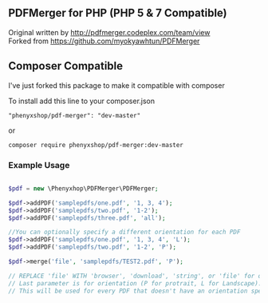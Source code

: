 ## PDFMerger for PHP (PHP 5 & 7 Compatible)

Original written by http://pdfmerger.codeplex.com/team/view<br />
Forked from https://github.com/myokyawhtun/PDFMerger

## Composer Compatible

I've just forked this package to make it compatible with composer

To install add this line to your composer.json

```"phenyxshop/pdf-merger": "dev-master"```

or

```composer require phenyxshop/pdf-merger:dev-master```

### Example Usage
```php

$pdf = new \Phenyxhop\PDFMerger\PDFMerger;

$pdf->addPDF('samplepdfs/one.pdf', '1, 3, 4');
$pdf->addPDF('samplepdfs/two.pdf', '1-2');
$pdf->addPDF('samplepdfs/three.pdf', 'all');

//You can optionally specify a different orientation for each PDF
$pdf->addPDF('samplepdfs/one.pdf', '1, 3, 4', 'L');
$pdf->addPDF('samplepdfs/two.pdf', '1-2', 'P');

$pdf->merge('file', 'samplepdfs/TEST2.pdf', 'P');

// REPLACE 'file' WITH 'browser', 'download', 'string', or 'file' for output options
// Last parameter is for orientation (P for protrait, L for Landscape). 
// This will be used for every PDF that doesn't have an orientation specified
```
